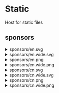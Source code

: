 # Static

Host for static files

## sponsors

<details>
<summary>sponsors/en.svg</summary>
<img src="sponsors/en.svg">
</details>

<details>
<summary>sponsors/en.wide.svg</summary>
<img src="sponsors/en.wide.svg">
</details>

<details>
<summary>sponsors/en.png</summary>
<img src="sponsors/en.png">
</details>

<details>
<summary>sponsors/en.wide.png</summary>
<img src="sponsors/en.wide.png">
</details>

<details>
<summary>sponsors/cn.svg</summary>
<img src="sponsors/cn.svg">
</details>

<details>
<summary>sponsors/cn.wide.svg</summary>
<img src="sponsors/cn.wide.svg">
</details>

<details>
<summary>sponsors/cn.png</summary>
<img src="sponsors/cn.png">
</details>

<details>
<summary>sponsors/cn.wide.png</summary>
<img src="sponsors/cn.wide.png">
</details>
